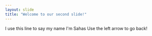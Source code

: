 ```yaml
---
layout: slide
title: "Welcome to our second slide!"
---
```

I use this line to say my name I'm Sahas
Use the left arrow to go back!
